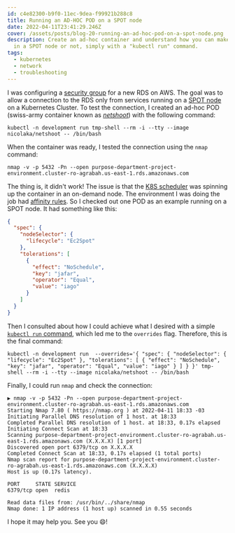 ```yaml
---
id: c4e82300-b9f0-11ec-9dea-f99921b288c8
title: Running an AD-HOC POD on a SPOT node
date: 2022-04-11T23:41:29.246Z
cover: /assets/posts/blog-20-running-an-ad-hoc-pod-on-a-spot-node.png
description: Create an ad-hoc container and understand how you can make it run
  in a SPOT node or not, simply with a "kubectl run" command.
tags:
  - kubernetes
  - network
  - troubleshooting
---
```

I was configuring a [security group](https://docs.aws.amazon.com/vpc/latest/userguide/VPC_SecurityGroups.html) for a new RDS on AWS. The goal was to allow a connection to the RDS only from services running on a [SPOT node](https://aws.amazon.com/about-aws/whats-new/2020/12/amazon-eks-support-ec2-spot-instances-managed-node-groups/) on a Kubernetes Cluster. To test the connection, I created an ad-hoc POD (swiss-army container known as *[netshoot](https://github.com/nicolaka/netshoot)*) with the following command:

```shell
kubectl -n development run tmp-shell --rm -i --tty --image nicolaka/netshoot -- /bin/bash
```

When the container was ready, I tested the connection using the `nmap` command:

```shell
nmap -v -p 5432 -Pn --open purpose-department-project-environment.cluster-ro-agrabah.us-east-1.rds.amazonaws.com
```

The thing is, it didn't work! The issue is that the [K8S scheduler](https://kubernetes.io/docs/concepts/scheduling-eviction/kube-scheduler/) was spinning up the container in an on-demand node. The environment I was doing the job had [affinity rules](https://kubernetes.io/docs/concepts/scheduling-eviction/assign-pod-node/#affinity-and-anti-affinity). So I checked out one POD as an example running on a SPOT node. It had something like this:

```json
{
  "spec": {
    "nodeSelector": {
      "lifecycle": "Ec2Spot"
    },
    "tolerations": [
      {
        "effect": "NoSchedule",
        "key": "jafar",
        "operator": "Equal",
        "value": "iago"
      }
    ]
  }
}
```

Then I consulted about how I could achieve what I desired with a simple [`kubectl run` command](https://kubernetes.io/docs/reference/generated/kubectl/kubectl-commands#run), which led me to the `overrides` flag. Therefore, this is the final command:

```shell
kubectl -n development run  --overrides='{ "spec": { "nodeSelector": { "lifecycle": "Ec2Spot" }, "tolerations": [ { "effect": "NoSchedule", "key": "jafar", "operator": "Equal", "value": "iago" } ] } }' tmp-shell --rm -i --tty --image nicolaka/netshoot -- /bin/bash
```

Finally, I could run `nmap` and check the connection:

```shell
▶ nmap -v -p 5432 -Pn --open purpose-department-project-environment.cluster-ro-agrabah.us-east-1.rds.amazonaws.com
Starting Nmap 7.80 ( https://nmap.org ) at 2022-04-11 18:33 -03
Initiating Parallel DNS resolution of 1 host. at 18:33
Completed Parallel DNS resolution of 1 host. at 18:33, 0.17s elapsed
Initiating Connect Scan at 18:33
Scanning purpose-department-project-environment.cluster-ro-agrabah.us-east-1.rds.amazonaws.com (X.X.X.X) [1 port]
Discovered open port 6379/tcp on X.X.X.X
Completed Connect Scan at 18:33, 0.17s elapsed (1 total ports)
Nmap scan report for purpose-department-project-environment.cluster-ro-agrabah.us-east-1.rds.amazonaws.com (X.X.X.X)
Host is up (0.17s latency).

PORT     STATE SERVICE
6379/tcp open  redis

Read data files from: /usr/bin/../share/nmap
Nmap done: 1 IP address (1 host up) scanned in 0.55 seconds
```

I hope it may help you. See you 😄!

